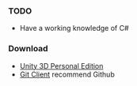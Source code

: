 ### TODO
* Have a working knowledge of C#

### Download
* [Unity 3D Personal Edition](https://unity3d.com/)
* [Git Client](https://git-scm.com/downloads) recommend Github
